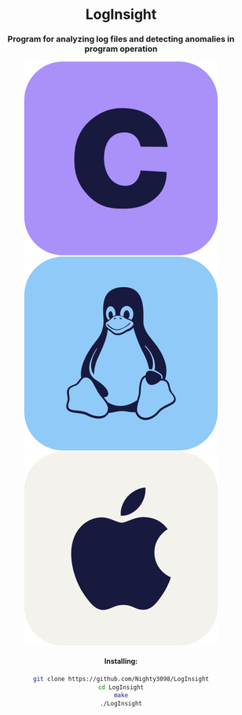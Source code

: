 <div align="center">

# LogInsight

### Program for analyzing log files and detecting anomalies in program operation

![](https://github.com/Nighty3098/DevIcons/blob/main/badges/badges_c.png?raw=true)
![](https://github.com/Nighty3098/DevIcons/blob/main/badges/badges_linux.png?raw=true)
![](https://github.com/Nighty3098/DevIcons/blob/main/badges/badges_mac.png?raw=true)

#### Installing:

```bash
git clone https://github.com/Nighty3098/LogInsight
cd LogInsight
make
./LogInsight
```

</div>
